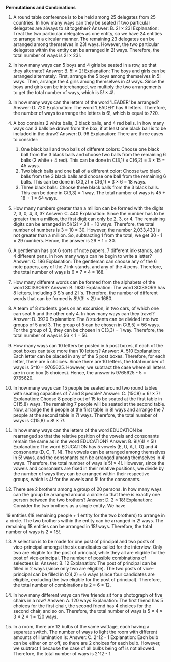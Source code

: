**Permutations and Combinations**


1. A round table conference is to be held among 25 delegates from 25 countries. In how many ways can they be seated if two particular delegates are always to sit together?
   Answer: B. 2! × 23!
   Explanation: Treat the two particular delegates as one entity, so we have 24 entities to arrange in a circular manner. The remaining 23 delegates can be arranged among themselves in 23! ways. However, the two particular delegates within the entity can be arranged in 2! ways. Therefore, the total number of ways is 2! × 23!.

2. In how many ways can 5 boys and 4 girls be seated in a row, so that they alternate?
   Answer: B. 5! × 2!
   Explanation: The boys and girls can be arranged alternately. First, arrange the 5 boys among themselves in 5! ways. Then, arrange the 4 girls among themselves in 4! ways. Since the boys and girls can be interchanged, we multiply the two arrangements to get the total number of ways, which is 5! × 4!.

3. In how many ways can the letters of the word 'LEADER' be arranged?
   Answer: D. 720
   Explanation: The word 'LEADER' has 6 letters. Therefore, the number of ways to arrange the letters is 6!, which is equal to 720.

4. A box contains 2 white balls, 3 black balls, and 4 red balls. In how many ways can 3 balls be drawn from the box, if at least one black ball is to be included in the draw?
   Answer: D. 96
   Explanation: There are three cases to consider: 
   1) One black ball and two balls of different colors: Choose one black ball from the 3 black balls and choose two balls from the remaining 6 balls (2 white + 4 red). This can be done in C(3,1) × C(6,2) = 3 × 15 = 45 ways.
   2) Two black balls and one ball of a different color: Choose two black balls from the 3 black balls and choose one ball from the remaining 6 balls. This can be done in C(3,2) × C(6,1) = 3 × 6 = 18 ways.
   3) Three black balls: Choose three black balls from the 3 black balls. This can be done in C(3,3) = 1 way.
   The total number of ways is 45 + 18 + 1 = 64 ways.

5. How many numbers greater than a million can be formed with the digits 2, 3, 0, 4, 3, 3?
   Answer: C. 440
   Explanation: Since the number has to be greater than a million, the first digit can only be 2, 3, or 4. The remaining digits can be arranged in 5!/(2! × 3!) = 10 ways. Therefore, the total number of numbers is 3 × 10 = 30. However, the number 2,033,433 is not greater than a million. So, subtracting 1 from the total, we get 30 - 1 = 29 numbers. Hence, the answer is 29 + 1 = 30.

6. A gentleman has got 6 sorts of note papers, 7 different ink-stands, and 4 different pens. In how many ways can he begin to write a letter?
   Answer: C. 186
   Explanation: The gentleman can choose any of the 6 note papers, any of the 7 ink-stands, and any of the 4 pens. Therefore, the total number of ways is 6 × 7 × 4 = 168.

7. How many different words can be formed from the alphabets of the word SCISSORS?
   Answer: B. 1680
   Explanation: The word SCISSORS has 8 letters, including 3 S's and 2 I's. Therefore, the number of different words that can be formed is 8!/(3! × 2!) = 1680.

8. A team of 8 students goes on an excursion, in two cars, of which one can seat 5 and the other only 4. In how many ways can they travel?
   Answer: D. 3920
   Explanation: The 8 students can be divided into two groups of 5 and 3. The group of 5 can be chosen in C(8,5) = 56 ways. For the group of 3, they can be chosen in C(3,3) = 1 way. Therefore, the total number of ways is 56 × 1 = 56.

9. How many ways can 10 letters be posted in 5 post boxes, if each of the post boxes can take more than 10 letters?
   Answer: A. 510
   Explanation: Each letter can be placed in any of the 5 post boxes. Therefore, for each letter, there are 5 choices. Since there are 10 letters, the total number of ways is 5^10 = 9765625. However, we subtract the case where all letters are in one box (5 choices). Hence, the answer is 9765625 - 5 = 9765620.

10. In how many ways can 15 people be seated around two round tables with seating capacities of 7 and 8 people?
    Answer: C. (15C8) × 6! × 7!
    Explanation: Choose 8 people out of 15 to be seated at the first table in C(15,8) ways. The remaining 7 people will be seated at the second table. Now, arrange the 8 people at the first table in 8! ways and arrange the 7 people at the second table in 7! ways. Therefore, the total number of ways is C(15,8) × 8! × 7!.

11. In how many ways can the letters of the word EDUCATION be rearranged so that the relative position of the vowels and consonants remain the same as in the word EDUCATION?
    Answer: B. 9!/(4! × 5!)
    Explanation: The word EDUCATION has 5 vowels (E, U, A, I, O) and 4 consonants (D, C, T, N). The vowels can be arranged among themselves in 5! ways, and the consonants can be arranged among themselves in 4! ways. Therefore, the total number of ways is 5! × 4!. However, since the vowels and consonants are fixed in their relative positions, we divide by the number of ways they can be arranged within their respective groups, which is 4! for the vowels and 5! for the consonants.

12. There are 2 brothers among a group of 20 persons. In how many ways can the group be arranged around a circle so that there is exactly one person between the two brothers?
    Answer: D. 2 × 18!
    Explanation: Consider the two brothers as a single entity. We have 

19 entities (18 remaining people + 1 entity for the two brothers) to arrange in a circle. The two brothers within the entity can be arranged in 2! ways. The remaining 18 entities can be arranged in 18! ways. Therefore, the total number of ways is 2 × 18!.

13. A selection is to be made for one post of principal and two posts of vice-principal amongst the six candidates called for the interview. Only two are eligible for the post of principal, while they all are eligible for the post of vice-principal. The number of possible combinations of selectees is:
    Answer: B. 12
    Explanation: The post of principal can be filled in 2 ways (since only two are eligible). The two posts of vice-principal can be filled in C(4,2) = 6 ways (since four candidates are eligible, excluding the two eligible for the post of principal). Therefore, the total number of combinations is 2 × 6 = 12.

14. In how many different ways can five friends sit for a photograph of five chairs in a row?
    Answer: A. 120 ways
    Explanation: The first friend has 5 choices for the first chair, the second friend has 4 choices for the second chair, and so on. Therefore, the total number of ways is 5 × 4 × 3 × 2 × 1 = 120 ways.

15. In a room, there are 12 bulbs of the same wattage, each having a separate switch. The number of ways to light the room with different amounts of illumination is:
    Answer: C. 2^12 - 1
    Explanation: Each bulb can be either on or off, so there are 2 choices for each bulb. However, we subtract 1 because the case of all bulbs being off is not allowed. Therefore, the total number of ways is 2^12 - 1.